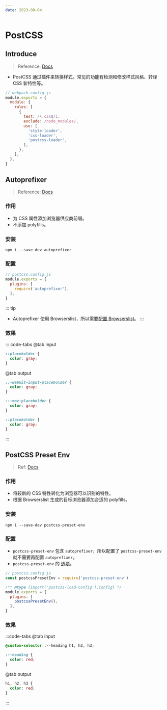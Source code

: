 ```yaml
---
date: 2023-08-04
---
```


# PostCSS

## Introduce

> Reference: [Docs](https://github.com/postcss/postcss#postcss)

- PostCSS 通过插件来转换样式。常见的功能有检测和修改样式风格、转译 CSS 新特性等。

```js
// webpack.config.js
module.exports = {
  module: {
    rules: [
      {
        test: /\.css$/i,
        exclude: /node_modules/,
        use: [
          'style-loader',
          'css-loader',
          'postcss-loader',
        ],
      },
    ],
  },
}
```

## Autoprefixer

> Reference: [Docs](https://github.com/postcss/autoprefixer)

### 作用

- 为 CSS 属性添加浏览器供应商前缀。
- 不添加 polyfills。

### 安装

```npm
npm i --save-dev autoprefixer
```

### 配置

```js
// postcss.config.js
module.exports = {
  plugins: [
    require('autoprefixer'),
  ],
}
```

::: tip
- Autoprefixer 使用 Browserslist，所以需要[配置 Browserslist](/blog/front_end/engineering/browserslist/)。
:::

### 效果

::: code-tabs
@tab input
```css
::placeholder {
  color: gray;
}
```

@tab output
```css
::-webkit-input-placeholder {
  color: gray;
}

::-moz-placeholder {
  color: gray;
}

::placeholder {
  color: gray;
}
```
:::

## PostCSS Preset Env

> Ref: [Docs](https://github.com/csstools/postcss-plugins/tree/main/plugin-packs/postcss-preset-env#readme)

### 作用

- 将较新的 CSS 特性转化为浏览器可以识别的特性。
- 根据 Browserslist 生成的目标浏览器添加合适的 polyfills。

### 安装

```npm
npm i --save-dev postcss-preset-env
```

### 配置

- `postcss-preset-env` 包含 `autoprefixer`，所以配置了 `postcss-preset-env` 就不需要再配置 `autoprefixer`。
- `postcss-preset-env` 的 [选项](https://github.com/csstools/postcss-plugins/blob/main/plugin-packs/postcss-preset-env/README.md#options)。

```js
// postcss.config.js
const postcssPresetEnv = require('postcss-preset-env')

/** @type {import('postcss-load-config').Config} */
module.exports = {
  plugins: [
    postcssPresetEnv(),
  ],
}
```

### 效果

:::code-tabs
@tab input
```css
@custom-selector :--heading h1, h2, h3;

:--heading {
  color: red;
}
```

@tab output
```css
h1, h2, h3 {
  color: red;
}
```
:::
